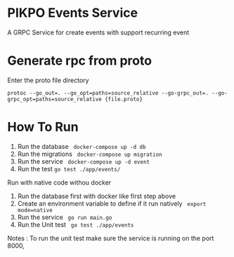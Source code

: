 # PIKPO Events Service

A GRPC Service for create events with support recurring event

# Generate rpc from proto

Enter the proto file directory
```
protoc --go_out=. --go_opt=paths=source_relative --go-grpc_out=. --go-grpc_opt=paths=source_relative {file.proto} 

```

# How To Run
1. Run the database
``` docker-compose up -d db```
2. Run the migrations
``` docker-compose up migration```
3. Run the service
``` docker-compose up -d event```
4. Run the test
```go test ./app/events/```

Run with native code withou docker
1. Run the database first with docker like first step above
2. Create an environment variable to define if it run natively
``` export mode=native```
4. Run the service
``` go run main.go```
5. Run the Unit test
``` go test ./app/events```


Notes : To run the unit test make sure the service is running on the port 8000,
